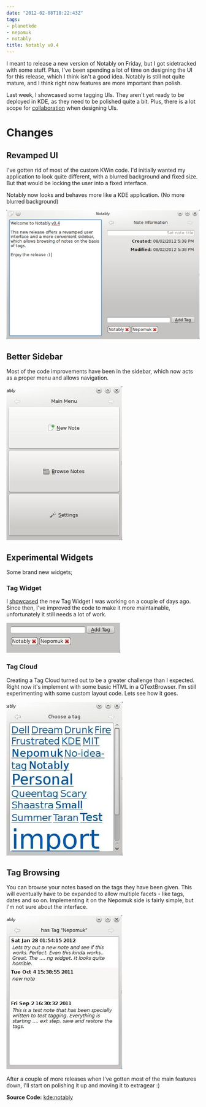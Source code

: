 ```yaml
---
date: "2012-02-08T18:22:43Z"
tags:
- planetkde
- nepomuk
- notably
title: Notably v0.4
---
```


I meant to release a new version of Notably on Friday, but I got
sidetracked with some stuff. Plus, I've been spending a lot of time on
designing the UI for this release, which I think isn't a good idea.
Notably is still not quite mature, and I think right now features are
more important than polish.

Last week, I showcased some tagging UIs. They aren't yet ready to be
deployed in KDE, as they need to be polished quite a bit. Plus, there is
a lot scope for [collaboration][] when designing UIs.

Changes
=======

Revamped UI
-----------

I've gotten rid of most of the custom KWin code. I'd initially wanted my
application to look quite different, with a blurred background and fixed
size. But that would be locking the user into a fixed interface.

Notably now looks and behaves more like a KDE application. (No more
blurred background)

![image][]

Better Sidebar
--------------

Most of the code improvements have been in the sidebar, which now acts
as a proper menu and allows navigation.

![image][1]

Experimental Widgets
--------------------

Some brand new widgets;

### Tag Widget

I [showcased][collaboration] the new Tag Widget I was working on a
couple of days ago. Since then, I've improved the code to make it more
maintainable, unfortunately it still needs a lot of work.

![image][2]

### Tag Cloud

Creating a Tag Cloud turned out to be a greater challenge than I
expected. Right now it's implement with some basic HTML in a
QTextBrowser. I'm still experimenting with some custom layout code. Lets
see how it goes.

![image][3]

Tag Browsing
------------

You can browse your notes based on the tags they have been given. This
will eventually have to be expanded to allow multiple facets - like
tags, dates and so on. Implementing it on the Nepomuk side is fairly
simple, but I'm not sure about the interface.

![image][4]

After a couple of more releases when I've gotten most of the main
features down, I'll start on polishing it up and moving it to extragear
:)

**Source Code:** [kde:notably][]

  [collaboration]: http://disq.us/5cuoro
  [image]: /blog/images/2012/02/08/notably0.4-main.jpg
  [1]: /blog/images/2012/02/08/notably0.4-main-menu.jpg
  [2]: /blog/images/2012/02/08/notably0.4-tagwidget.jpg
  [3]: /blog/images/2012/02/08/notably0.4-tagcloud.jpg
  [4]: /blog/images/2012/02/08/notably0.4-hastag.jpg
  [kde:notably]: https://projects.kde.org/projects/playground/base/notably/repository/show?rev=v0.4